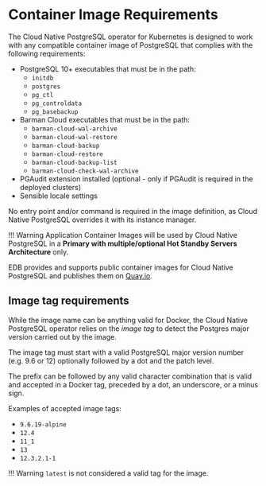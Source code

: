 # Container Image Requirements

The Cloud Native PostgreSQL operator for Kubernetes is designed to
work with any compatible container image of PostgreSQL that complies
with the following requirements:

- PostgreSQL 10+ executables that must be in the path:
    - `initdb`
    - `postgres`
    - `pg_ctl`
    - `pg_controldata`
    - `pg_basebackup`
- Barman Cloud executables that must be in the path:
    - `barman-cloud-wal-archive`
    - `barman-cloud-wal-restore`
    - `barman-cloud-backup`
    - `barman-cloud-restore`
    - `barman-cloud-backup-list`
    - `barman-cloud-check-wal-archive`
- PGAudit extension installed (optional - only if PGAudit is required
  in the deployed clusters)
- Sensible locale settings

No entry point and/or command is required in the image definition, as Cloud
Native PostgreSQL overrides it with its instance manager.

!!! Warning
    Application Container Images will be used by Cloud Native PostgreSQL
    in a **Primary with multiple/optional Hot Standby Servers Architecture**
    only.

EDB provides and supports public container images for Cloud Native
PostgreSQL and publishes them on
[Quay.io](https://quay.io/repository/enterprisedb/postgresql).

## Image tag requirements

While the image name can be anything valid for Docker, the Cloud Native
PostgreSQL operator relies on the *image tag* to detect the Postgres major
version carried out by the image.

The image tag must start with a valid PostgreSQL major version number (e.g. 9.6
or 12) optionally followed by a dot and the patch level.

The prefix can be followed by any valid character combination that is valid and
accepted in a Docker tag, preceded by a dot, an underscore, or a minus sign.

Examples of accepted image tags:

- `9.6.19-alpine`
- `12.4`
- `11_1`
- `13`
- `12.3.2.1-1`

!!! Warning
    `latest` is not considered a valid tag for the image.
